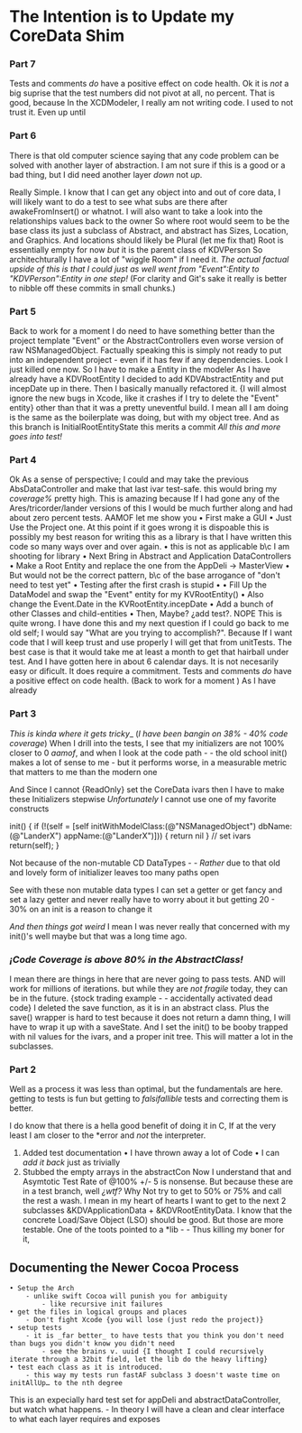 # The Intention is to Update my CoreData Shim #

### Part 7 ###
Tests and comments _do_ have a positive effect on code health.
Ok it is _not_ a big suprise that the test numbers did not pivot at all, no percent. That is good, because In the XCDModeler, I really am not writing code. I used to not trust it. Even up until

### Part 6 ###
There is that old computer science saying that any code problem can be solved with another layer of abstraction. I am not sure if this is a good or a bad thing, but I did need another layer _down_ not _up_. 

Really Simple. I know that I can get any object into and out of core data, I will likely want to do a test to see what subs are there after awakeFromInsert() or whatnot. I will also want to take a look into the relationships values back to the owner 
So where root would seem to be the base class its just a subclass of Abstract, and abstract has Sizes, Location, and Graphics. And locations should likely be Plural (let me fix that)
Root is essentially empty for now _but_ it is the parent class of KDVPerson So architechturally I have a lot of "wiggle Room" if I need it.
_The actual factual upside of this is that I could just as well went from "Event":Entity to "KDVPerson":Entity in one step!_
(For clarity and Git's sake it really is better to nibble off these commits in small chunks.)

### Part 5 ###
Back to work for a moment I do need to have something better than the project template "Event" or the AbstractControllers even worse version of raw NSManagedObject. Factually speaking this is simply not ready to put into an independent project - even if it has few if any dependencies. Look I just killed one now. 
So I have to make a Entity in the modeler
As I have already have a KDVRootEntity I decided to add KDVAbstractEntity and put incepDate up in there. Then I basically manually refactored it. {I will almost ignore the new bugs in Xcode, like it crashes if I try to delete the "Event" entity} other than that it was a pretty uneventful build. I mean all I am doing is the same as the boilerplate was doing, but with my object tree. And as this branch is InitialRootEntityState this merits a commit
_All this and more goes into test!_
 
### Part 4 ###
Ok As a sense of perspective; I could and may take the previous AbsDataController and make that last ivar test-safe. this would bring my _coverage%_ pretty high. This is amazing because If I had gone any of the Ares/tricorder/lander versions of this I would be much further along and had about zero percent tests. AAMOF let me show you
• First make a GUI
	• Just Use the Project one. At this point if it goes wrong it is dispoable this is possibly my best reason for writing this as a library is that I have written this code so many ways over and over again.
  • this is not as applicable b\c I am shooting for library
• Next Bring in Abstract and Application  DataControllers
  • Make a Root Entity and replace the one from the AppDeli -> MasterView
		• But would not be the correct pattern, b\c  of the base arrogance of "don't need to test yet"
		• Testing after the first crash is stupid
		• 
	• Fill Up the DataModel and swap the "Event" entity for my KVRootEntity()
		 • Also change the Event.Date in the KVRootEntity.incepDate
		 • Add a bunch of other Classes and child-entities
• Then, Maybe? ¿add test?.
NOPE
This is quite wrong. I have done this and my next question if I could go back to me old self; I would say "What are you trying to accomplish?". Because If I want code that I will keep trust and use properly I will get that from unitTests. The best case is that it would take me at least a month to get that hairball under test. And I have gotten here in about 6 calendar days. It is not necesarily easy or dificult. It does require a commitment. Tests and comments _do_ have a positive effect on code health.
(Back to work for a moment )
As I have already
		

### Part 3 ###

_This is kinda where it gets tricky__
(*I have been bangin on 38% - 40% code coverage*) When I drill into the tests, I see that my initializers are not 100% closer to 0 _aamof_, and when I look at the code path - - the old school init() makes a lot of sense to me - but it performs worse, in a measurable metric that matters to me than the modern one

And Since I cannot {ReadOnly} set the CoreData ivars then I have to make these
Initializers stepwise
_Unfortunately_ I cannot use one of my favorite constructs

init() {
 if (!(self = [self initWithModelClass:(@"NSManagedObject") dbName:(@"LanderX") appName:(@"LanderX")])) { return nil }
 // set ivars
 return(self);
}

Not because of the non-mutable CD DataTypes - - _Rather_ due to that old and lovely form of initializer leaves too many paths open

See with these non mutable data types I can set a getter or get fancy and set a lazy getter and never really have to worry about it but getting 20 - 30% on an init is a reason to change it

_And then things got weird_
I mean I was never really that concerned with my init()'s well maybe but that was a long time ago. 
### _¡Code Coverage is above 80% in the AbstractClass!_ ###
I mean there are things in here that are never going to pass tests. AND will work for millions of iterations. but while they are _not fragile_ today, they can be in the future. {stock trading example - - accidentally activated dead code}
I deleted the save function, as it is in an abstract class. Plus the save() wrapper is hard to test because it does not return a damn thing, I will have to wrap it up with a saveState. And I set the init() to be booby trapped with nil values for the ivars, and a proper init tree. This will matter a lot in the subclasses.


### Part 2 ###
Well as a process it was less than optimal, but the fundamentals are here. getting to tests is fun but getting to _falsifallible_ tests and correcting them is better.

I do know that there is a hella good benefit of doing it in C, If at the very least I am closer to the *error and _not_ the interpreter. 
1. Added test documentation 
		• I have thrown away a lot of Code
		• I can _add it back_ just as trivially
2. Stubbed the empty arrays in the abstractCon
Now I understand that and Asymtotic Test Rate of @100% +/- 5 is nonsense. But because these are in a test branch, well _¿wtf?_ Why Not try to get to 50% or 75% and call the rest a wash. I mean in my heart of hearts I want to get to the next 2 subclasses &KDVApplicationData + &KDVRootEntityData. I know that the concrete Load/Save Object (LSO) should be good. But those are more testable. One of the toots pointed to a *lib - - Thus killing my boner for it,

## Documenting the Newer Cocoa Process ##
	• Setup the Arch
		- unlike swift Cocoa will punish you for ambiguity
			- like recursive init failures
	• get the files in logical groups and places
		- Don't fight Xcode {you will lose (just redo the project)}
	• setup tests
		- it is _far better_ to have tests that you think you don't need than bugs you didn't know you didn't need
			- see the brains v. uuid {I thought I could recursively iterate through a 32bit field, let the lib do the heavy lifting}
	• test each class as it is introduced.
		- this way my tests run fastAF subclass 3 doesn't waste time on initAllUp… to the nth degree

This is an expecially hard test set for appDeli and abstractDataController, but watch what happens. - In theory I will have a clean and clear interface to what each layer requires and exposes

